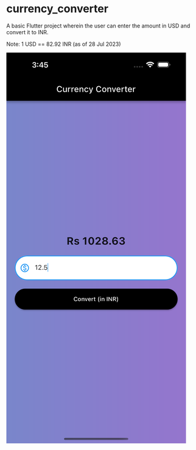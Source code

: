 # currency_converter

A basic Flutter project wherein the user can enter the amount in USD and convert it to INR.

Note: 1 USD == 82.92 INR (as of 28 Jul 2023)


![Alt text](<Simulator Screenshot - iPhone 14 Pro Max - 2023-07-29 at 03.45.18.png>)
